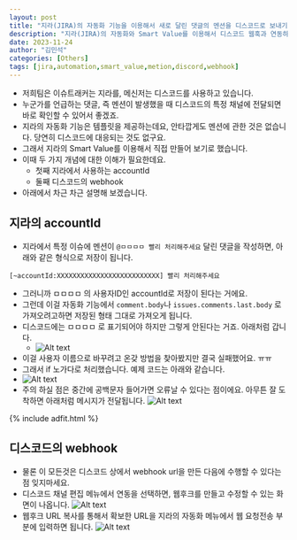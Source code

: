 ```yaml
---
layout: post
title: "지라(JIRA)의 자동화 기능을 이용해서 새로 달린 댓글의 멘션을 디스코드로 보내기"
description: "지라(JIRA)의 자동화와 Smart Value를 이용해서 디스코드 웹훅과 연동하는 방법입니다"
date: 2023-11-24
author: "김민석"
categories: [Others]
tags: [jira,automation,smart_value,metion,discord,webhook]
---
```

- 저희팀은 이슈트래커는 지라를, 메신저는 디스코드를 사용하고 있습니다.
- 누군가를 언급하는 댓글, 즉 멘션이 발생했을 때 디스코드의 특정 채널에 전달되면 바로 확인할 수 있어서 좋겠죠.
- 지라의 자동화 기능은 템플릿을 제공하는데요, 안타깝게도 멘션에 관한 것은 없습니다. 당연히 디스코드에 대응되는 것도 없구요.
- 그래서 지라의 Smart Value를 이용해서 직접 만들어 보기로 했습니다.
- 이때 두 가지 개념에 대한 이해가 필요한데요.
    - 첫째 지라에서 사용하는 accountId
    - 둘째 디스코드의 webhook
- 아래에서 차근 차근 설명해 보겠습니다.    
    
## 지라의 accountId
- 지라에서 특정 이슈에 멘션이 ``@ㅁㅁㅁㅁ 빨리 처리해주세요`` 달린 댓글을 작성하면, 아래와 같은 형식으로 저장이 됩니다.
```
[~accountId:XXXXXXXXXXXXXXXXXXXXXXXXXX] 빨리 처리해주세요
```
- 그러니까 ㅁㅁㅁㅁ 의 사용자ID인 accountId로 저장이 된다는 거에요.
- 그런데 이걸 자동화 기능에서 ``comment.body``나 ``issues.comments.last.body`` 로 가져오려고하면 저장된 형태 그대로 가져오게 됩니다.
- 디스코드에는 ㅁㅁㅁㅁ 로 표기되어야 하지만 그렇게 안된다는 거죠. 아래처럼 갑니다.
  - ![Alt text](https://reddol18.github.io/dev5min/images/20231124/image.png)
- 이걸 사용자 이름으로 바꾸려고 온갖 방법을 찾아봤지만 결국 실패했어요. ㅠㅠ
- 그래서 if 노가다로 처리했습니다. 예제 코드는 아래와 같습니다.
- ![Alt text](https://reddol18.github.io/dev5min/images/20231124/image5.png)
- 주의 하실 점은 중간에 공백문자 들어가면 오류날 수 있다는 점이에요. 아무튼 잘 도착하면 아래처럼 메시지가 전달됩니다.
![Alt text](https://reddol18.github.io/dev5min/images/20231124/image2.png)

{% include adfit.html %}

## 디스코드의 webhook
- 물론 이 모든것은 디스코드 상에서 webhook url을 만든 다음에 수행할 수 있다는 점 잊지마세요.
- 디스코드 채널 편집 메뉴에서 연동을 선택하면, 웹후크를 만들고 수정할 수 있는 화면이 나옵니다.
![Alt text](https://reddol18.github.io/dev5min/images/20231124/image3.png)
- 웹후크 URL 복사를 통해서 확보한 URL을 지라의 자동화 메뉴에서 웹 요청전송 부분에 입력하면 됩니다.
![Alt text](https://reddol18.github.io/dev5min/images/20231124/image4.png)
